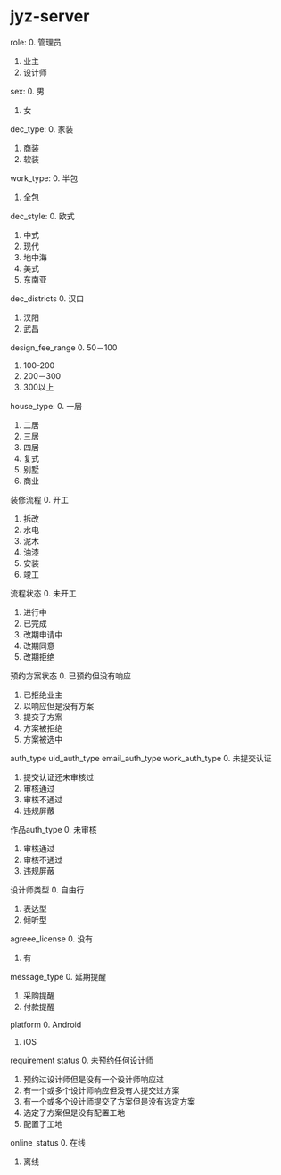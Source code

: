 # jyz-server

role:
0. 管理员
1. 业主
2. 设计师

sex:
0. 男
1. 女

dec_type:
0. 家装
1. 商装
2. 软装

work_type:
0. 半包
1. 全包

dec_style:
0. 欧式
1. 中式
2. 现代
3. 地中海
4. 美式
5. 东南亚

dec_districts
0. 汉口
1. 汉阳
2. 武昌

design_fee_range
0. 50－100
1. 100-200
2. 200－300
3. 300以上

house_type:
0. 一居
1. 二居
2. 三居
3. 四居
4. 复式
5. 别墅
6. 商业

装修流程
0. 开工
1. 拆改
2. 水电
3. 泥木
4. 油漆
5. 安装
6. 竣工

流程状态
0. 未开工
1. 进行中
2. 已完成
3. 改期申请中
4. 改期同意
5. 改期拒绝

预约方案状态
0. 已预约但没有响应
1. 已拒绝业主
2. 以响应但是没有方案
3. 提交了方案
4. 方案被拒绝
5. 方案被选中

auth_type
uid_auth_type
email_auth_type
work_auth_type
0. 未提交认证
1. 提交认证还未审核过
2. 审核通过
3. 审核不通过
4. 违规屏蔽

作品auth_type
0. 未审核
1. 审核通过
2. 审核不通过
3. 违规屏蔽

设计师类型
0. 自由行
1. 表达型
2. 倾听型

agreee_license
0. 没有
1. 有

message_type
0. 延期提醒
1. 采购提醒
2. 付款提醒

platform
0. Android
1. iOS

requirement status
0. 未预约任何设计师
1. 预约过设计师但是没有一个设计师响应过
2. 有一个或多个设计师响应但没有人提交过方案
3. 有一个或多个设计师提交了方案但是没有选定方案
4. 选定了方案但是没有配置工地
5. 配置了工地

online_status
0. 在线
1. 离线
